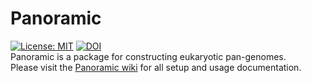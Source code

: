 # Panoramic
[![License: MIT](https://img.shields.io/badge/License-MIT-yellow.svg)](https://opensource.org/licenses/MIT)  [![DOI](https://zenodo.org/badge/280074129.svg)](https://zenodo.org/badge/latestdoi/280074129)  
Panoramic is a package for constructing eukaryotic pan-genomes.  
Please visit the [Panoramic wiki](https://github.com/MayroseLab/Panoramic/wiki) for all setup and usage documentation.
